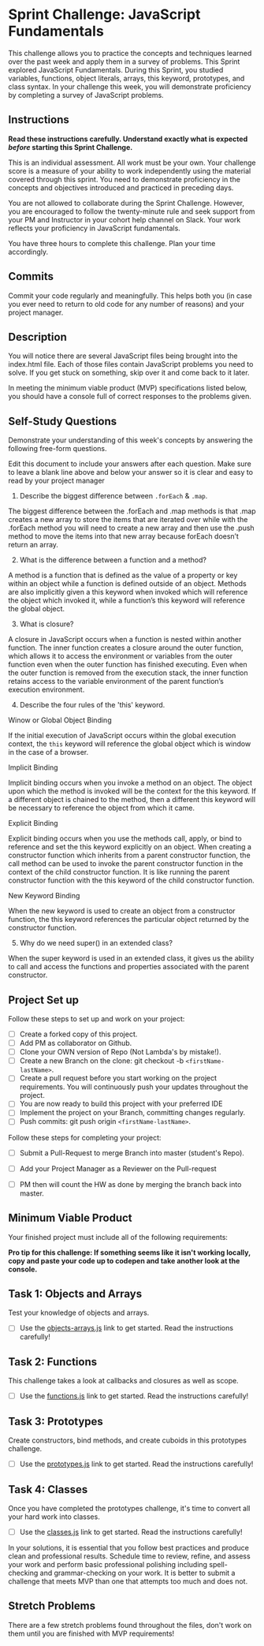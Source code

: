 # Sprint Challenge: JavaScript Fundamentals

This challenge allows you to practice the concepts and techniques learned over the past week and apply them in a survey of problems. This Sprint explored JavaScript Fundamentals. During this Sprint, you studied variables, functions, object literals, arrays, this keyword, prototypes, and class syntax. In your challenge this week, you will demonstrate proficiency by completing a survey of JavaScript problems.

## Instructions

**Read these instructions carefully. Understand exactly what is expected _before_ starting this Sprint Challenge.**

This is an individual assessment. All work must be your own. Your challenge score is a measure of your ability to work independently using the material covered through this sprint. You need to demonstrate proficiency in the concepts and objectives introduced and practiced in preceding days.

You are not allowed to collaborate during the Sprint Challenge. However, you are encouraged to follow the twenty-minute rule and seek support from your PM and Instructor in your cohort help channel on Slack. Your work reflects your proficiency in JavaScript fundamentals.

You have three hours to complete this challenge. Plan your time accordingly.

## Commits

Commit your code regularly and meaningfully. This helps both you (in case you ever need to return to old code for any number of reasons) and your project manager.

## Description

You will notice there are several JavaScript files being brought into the index.html file.  Each of those files contain JavaScript problems you need to solve.  If you get stuck on something, skip over it and come back to it later.

In meeting the minimum viable product (MVP) specifications listed below, you should have a console full of correct responses to the problems given.

## Self-Study Questions

Demonstrate your understanding of this week's concepts by answering the following free-form questions.

Edit this document to include your answers after each question. Make sure to leave a blank line above and below your answer so it is clear and easy to read by your project manager

1. Describe the biggest difference between `.forEach` & `.map`.

The biggest difference between the .forEach and .map methods is that .map creates a new array to store the items that are iterated over while with the .forEach method you will need to create a new array and then use the .push method  to move the items into that new array because forEach doesn’t return an array.

2. What is the difference between a function and a method?

A method is a function that is defined as the value of a property or key within an object while a function is defined outside of an object.  Methods are also implicitly given a this keyword when invoked which will reference the object which invoked it, while a function’s this keyword will reference the global object. 

3. What is closure?

A closure in JavaScript occurs when a function is nested within another function. The inner function creates a closure around the outer function, which allows it to access the environment or variables from the outer function even when the outer function has finished executing. Even when the outer function is removed from the execution stack, the inner function retains access to the variable environment of the parent function’s execution environment.

4. Describe the four rules of the 'this' keyword.

Winow or Global Object Binding

If the initial execution of JavaScript occurs within the global execution context, the `this` keyword will reference the global object which is window in the case of a browser.

Implicit Binding

Implicit binding occurs when you invoke a method on an object.  The object upon which the method is invoked will be the context for the this keyword. If a different object is chained to the method, then a different this keyword will be necessary to reference the object from which it came.

Explicit Binding

Explicit binding occurs when you use the methods call, apply, or bind to reference and set the this keyword explicitly on an object.  When creating a constructor function which inherits from a parent constructor function, the call method can be used to invoke the parent constructor function in the context of the child constructor function. It is like running the parent constructor function with the this keyword of the child constructor function. 

New Keyword Binding

When the new keyword is used to create an object from a constructor function, the this keyword references the particular object returned by the constructor function. 


5. Why do we need super() in an extended class?

When the super keyword is used in an extended class, it gives us the ability to call and access the functions and properties associated with the parent constructor.

## Project Set up

Follow these steps to set up and work on your project:

- [ ] Create a forked copy of this project.
- [ ] Add PM as collaborator on Github.
- [ ] Clone your OWN version of Repo (Not Lambda's by mistake!).
- [ ] Create a new Branch on the clone: git checkout -b `<firstName-lastName>`.
- [ ] Create a pull request before you start working on the project requirements.  You will continuously push your updates throughout the project.
- [ ] You are now ready to build this project with your preferred IDE
- [ ] Implement the project on your Branch, committing changes regularly.
- [ ] Push commits: git push origin `<firstName-lastName>`.

Follow these steps for completing your project:

- [ ] Submit a Pull-Request to merge <firstName-lastName> Branch into master (student's  Repo).
- [ ] Add your Project Manager as a Reviewer on the Pull-request
- [ ] PM then will count the HW as done by  merging the branch back into master.


## Minimum Viable Product

Your finished project must include all of the following requirements:

**Pro tip for this challenge: If something seems like it isn't working locally, copy and paste your code up to codepen and take another look at the console.**

## Task 1: Objects and Arrays
Test your knowledge of objects and arrays. 
* [ ] Use the [objects-arrays.js](challenges/objects-arrays.js) link to get started.  Read the instructions carefully!

## Task 2: Functions
This challenge takes a look at callbacks and closures as well as scope. 
* [ ] Use the [functions.js](challenges/functions.js) link to get started. Read the instructions carefully!

## Task 3: Prototypes
Create constructors, bind methods, and create cuboids in this prototypes challenge.
* [ ] Use the [prototypes.js](challenges/prototypes.js) link to get started. Read the instructions carefully!

## Task 4: Classes
Once you have completed the prototypes challenge, it's time to convert all your hard work into classes.
* [ ] Use the [classes.js](challenges/classes.js) link to get started. Read the instructions carefully!

In your solutions, it is essential that you follow best practices and produce clean and professional results. Schedule time to review, refine, and assess your work and perform basic professional polishing including spell-checking and grammar-checking on your work. It is better to submit a challenge that meets MVP than one that attempts too much and does not.

## Stretch Problems

There are a few stretch problems found throughout the files, don't work on them until you are finished with MVP requirements!
